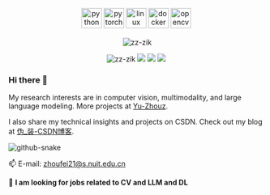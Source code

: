 <!-- logo -->
<p align="center">
  <img src="https://www.vectorlogo.zone/logos/python/python-icon.svg" alt="python" width="40" height="40"/>
  <img src="https://www.vectorlogo.zone/logos/pytorch/pytorch-icon.svg" alt="pytorch" width="40" height="40"/> 
  <img src="https://www.vectorlogo.zone/logos/linux/linux-icon.svg" alt="linux" width="40" height="40"/>
  <img src="https://www.vectorlogo.zone/logos/docker/docker-icon.svg" alt="docker" width="40" height="40"/> 
  <img src="https://www.vectorlogo.zone/logos/opencv/opencv-icon.svg" alt="opencv" width="40" height="40"/> 
<p align="center">&nbsp;<img align="center" src="https://github-readme-stats-greatv.vercel.app/api?username=zz-zik&show_icons=true&hide_border=true&hide_title=true&include_all_commits=true" alt="zz-zik" /></p>


<!-- CSDN Stats -->
<p align="center"> 
  <img src="https://komarev.com/ghpvc/?username=zz-zik" alt="zz-zik" /> 
  <img src="https://img.shields.io/badge/Total%20Views-281298-blue" />
  <img src="https://img.shields.io/badge/Original%20Posts-128-green" />
  <img src="https://img.shields.io/badge/Followers-6953-orange" />
</p>


### Hi there 👋

My research interests are in computer vision, multimodality, and large language modeling. More projects at [Yu-Zhouz](https://github.com/Yu-Zhouz).


I also share my technical insights and projects on CSDN. Check out my blog at [伪_装-CSDN博客](https://blog.csdn.net/weixin_62828995?spm=1000.2115.3001.5343). 



</div>
  <!-- Snake Code Contribution Map 贪吃蛇代码贡献图 -->
  <picture>
    <source media="(prefers-color-scheme: dark)" srcset="https://cdn.jsdelivr.net/gh/sun0225SUN/sun0225SUN/profile-snake-contrib/github-contribution-grid-snake-dark.svg" />
    <source media="(prefers-color-scheme: light)" srcset="https://cdn.jsdelivr.net/gh/sun0225SUN/sun0225SUN/profile-snake-contrib/github-contribution-grid-snake.svg" />
    <img alt="github-snake" src="https://cdn.jsdelivr.net/gh/sun0225SUN/sun0225SUN/profile-snake-contrib/github-contribution-grid-snake-dark.svg" />
  </picture>

</div>



📫 E-mail: zhoufei21@s.nuit.edu.cn


 💬 **I am looking for jobs related to CV and LLM and DL**


<!--
**zz-zik/zz-zik** is a ✨ _special_ ✨ repository because its `README.md` (this file) appears on your GitHub profile.

Here are some ideas to get you started:

- 🔭 I’m currently working on ...
- 🌱 I’m currently learning ...
- 👯 I’m looking to collaborate on ...
- 🤔 I’m looking for help with ...
- 💬 Ask me about ...
- 📫 How to reach me: ...
- 😄 Pronouns: ...
- ⚡ Fun fact: ...
  -->
